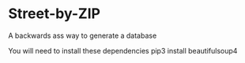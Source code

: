 # Street-by-ZIP
A backwards ass way to generate a database

You will need to install these dependencies
pip3 install beautifulsoup4
